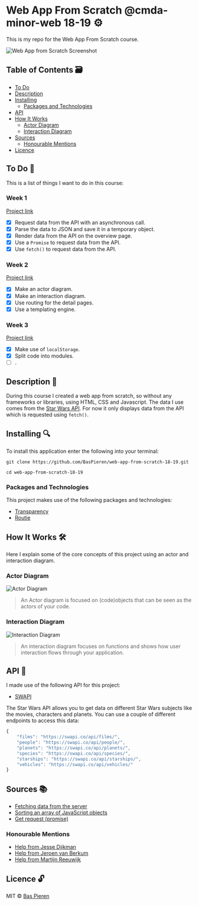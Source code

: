 # Web App From Scratch @cmda-minor-web 18-19 ⚙️

This is my repo for the Web App From Scratch course.

![Web App from Scratch Screenshot](https://i.imgur.com/GmbGwAx.png)

## Table of Contents 🗃
* [To Do](#to-do-)
* [Description](#description-)
* [Installing](#installing-)
  * [Packages and Technologies](#packages-and-technologies)
* [API](#api-)
* [How It Works](#how-it-works-)
  * [Actor Diagram](#actor-diagram)
  * [Interaction Diagram](#interaction-diagram)
* [Sources](#sources-)
  * [Honourable Mentions](#honourable-mentions)
* [Licence](#licence-)

## To Do 📌
This is a list of things I want to do in this course:

### Week 1
[Project link](https://baspieren.github.io/web-app-from-scratch-18-19/week1/)

- [X] Request data from the API with an asynchronous call.
- [X] Parse the data to JSON and save it in a temporary object.
- [X] Render data from the API on the overview page.
- [X] Use a `Promise` to request data from the API.
- [X] Use `fetch()` to request data from the API.

### Week 2
[Project link](https://baspieren.github.io/web-app-from-scratch-18-19/week2/)

- [X] Make an actor diagram.
- [X] Make an interaction diagram.
- [X] Use routing for the detail pages.
- [X] Use a templating engine.

### Week 3
[Project link](https://baspieren.github.io/web-app-from-scratch-18-19/week3/)

- [X] Make use of `localStorage`.
- [X] Split code into modules.
- [ ] .

## Description 📝
During this course I created a web app from scratch, so without any frameworks or libraries, using HTML, CSS and Javascript. The data I use comes from the [Star Wars API](#api-). For now it only displays data from the API which is requested using `fetch()`.

## Installing 🔍
To install this application enter the following into your terminal:
```
git clone https://github.com/BasPieren/web-app-from-scratch-18-19.git

cd web-app-from-scratch-18-19
```

### Packages and Technologies
This project makes use of the following packages and technologies:

  * [Transparency](https://github.com/leonidas/transparency)
  * [Routie](https://github.com/jgallen23/routie)

## How It Works 🛠️
Here I explain some of the core concepts of this project using an actor and interaction diagram.

### Actor Diagram

![Actor Diagram](https://i.imgur.com/00AeY3o.jpg)
> An Actor diagram is focused on (code)objects that can be seen as the actors of your code.

### Interaction Diagram

![Interaction Diagram](https://i.imgur.com/kNqeEAt.jpg)
> An interaction diagram focuses on functions and shows how user interaction flows through your application.

## API 🐒
I made use of the following API for this project:

* [SWAPI](https://swapi.co)

The Star Wars API allows you to get data on different Star Wars subjects like the movies, characters and planets. You can use a couple of different endpoints to access this data:
```js
{
    "films": "https://swapi.co/api/films/",
    "people": "https://swapi.co/api/people/",
    "planets": "https://swapi.co/api/planets/",
    "species": "https://swapi.co/api/species/",
    "starships": "https://swapi.co/api/starships/",
    "vehicles": "https://swapi.co/api/vehicles/"
}
```

## Sources 📚

  * [Fetching data from the server](https://developer.mozilla.org/en-US/docs/Learn/JavaScript/Client-side_web_APIs/Fetching_data)
  * [Sorting an array of JavaScript objects](https://stackoverflow.com/questions/979256/sorting-an-array-of-javascript-objects)
  * [Get request (promise)](https://codepen.io/joostf/pen/OQxpxx)

### Honourable Mentions

  * [Help from Jesse Dijkman](https://github.com/jesseDijkman1)
  * [Help from Jeroen van Berkum](https://github.com/jeroentvb)
  * [Help from Martijn Reeuwijk](https://github.com/martijnReeuwijk)

## Licence 🔓
MIT © [Bas Pieren](https://github.com/BasPieren)
